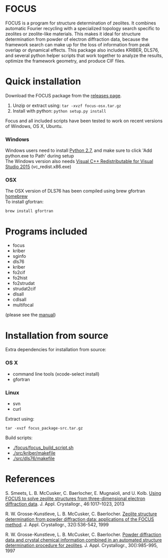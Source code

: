 FOCUS
=====

FOCUS is a program for structure determination of zeolites. It combines automatic Fourier recycling with a specialized topology search specific to zeolites or zeolite-like materials. This makes it ideal for structure determination from powder of electron diffraction data, because the framework search can make up for the loss of information from peak overlap or dynamical effects. This package also includes KRIBER, DLS76, and several python helper scripts that work together to analyze the results, optimize the framework geometry, and produce CIF files.

Quick installation
==================

Download the FOCUS package from the [releases page](https://github.com/stefsmeets/focus_package/releases).

1.	Unzip or extract using:  `tar -xvzf focus-osx.tar.gz`
2.	Install with python: `python setup.py install`

Focus and all included scripts have been tested to work on recent versions of Windows, OS X, Ubuntu.

### Windows

Windows users need to install [Python 2.7](https://www.python.org/downloads/), and make sure to click 'Add python.exe to Path' during setup  
The Windows version also needs [Visual C++ Redistributable for Visual Studio 2015](https://www.microsoft.com/en-us/download/details.aspx?id=48145) (vc_redist.x86.exe)  

### OSX

The OSX version of DLS76 has been compiled using brew gfortran [homebrew](http://brew.sh/)  
To install gfortran:
    
    brew install gfortran

Programs included
=================

 - focus
 - kriber
 - sginfo
 - dls76       
 - kriber      
 - fo2cif      
 - fo2hist     
 - fo2strudat  
 - strudat2cif 
 - dlsall      
 - cdlsall     
 - multifocal  

(please see the [manual](../master/manuals))

Installation from source
========================

Extra dependencies for installation from source:

### OS X

- command line tools (xcode-select install)
- gfortran

### Linux

- svn
- curl

Extract using:

    tar -xvzf focus_package-src.tar.gz

Build scripts:
 - [./focus/focus_build_script.sh](../master/focus/focus_build_script.sh)
 - [./src/kriber/makefile](../master/src/kriber/makefile)
 - [./src/dls76/makefile](../master/src/dls76/makefile)
 
 References
 ==========
 
S. Smeets, L. B. McCusker, C. Baerlocher, E. Mugnaioli, and U. Kolb. [Using FOCUS to solve zeolite structures from three-dimensional electron diffraction data](http://dx.doi.org/10.1107/S0021889813014817). J. Appl. Crystallogr., 46:1017–1023, 2013

R. W. Grosse-Kunstleve, L. B. McCusker, C. Baerlocher. [Zeolite structure determination from powder diffraction data: applications of the FOCUS method](http://dx.doi.org/10.1107/S0021889899003453). J. Appl. Crystallogr., 32():536-542, 1999

R. W. Grosse-Kunstleve, L. B. McCusker, C. Baerlocher. [Powder diffraction data and crystal chemical information combined in an automated structure determination procedure for zeolites](http://dx.doi.org/10.1107/S0021889897005013). J. Appl. Crystallogr., 30():985-995, 1997
